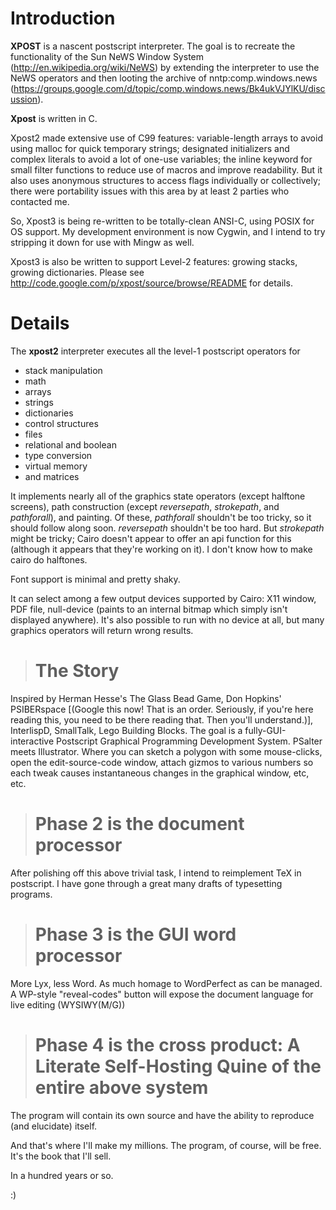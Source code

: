 # Introduction #

**XPOST** is a nascent postscript interpreter. The goal is
to recreate the functionality of the Sun NeWS Window System
(http://en.wikipedia.org/wiki/NeWS)
by extending the interpreter to use the NeWS operators
and then looting the archive of nntp:comp.windows.news (https://groups.google.com/d/topic/comp.windows.news/Bk4ukVJYlKU/discussion).

**Xpost** is written in C.

Xpost2 made extensive use of C99 features:
variable-length arrays to avoid using malloc for quick temporary
strings; designated initializers and complex literals to avoid
a lot of one-use variables; the inline keyword for small filter
functions to reduce use of macros and improve readability.
But it also uses anonymous structures to access flags individually
or collectively; there were portability issues with this area by at least 2 parties who contacted me.

So, Xpost3 is being re-written to be totally-clean ANSI-C, using POSIX for OS support. My development environment is now Cygwin, and I intend to try stripping it down for use with Mingw as well.

Xpost3 is also be written to support Level-2 features: growing stacks, growing dictionaries. Please see http://code.google.com/p/xpost/source/browse/README for details.

# Details #

The **xpost2** interpreter executes all the level-1 postscript
operators for
  * stack manipulation
  * math
  * arrays
  * strings
  * dictionaries
  * control structures
  * files
  * relational and boolean
  * type conversion
  * virtual memory
  * and matrices

It implements nearly all of the graphics state operators (except halftone
screens), path construction
(except _reversepath_, _strokepath_, and _pathforall_),
and painting. Of these,
_pathforall_ shouldn't be too tricky,
so it should follow along soon. _reversepath_ shouldn't be too hard.
But _strokepath_ might be tricky; Cairo doesn't appear
to offer an api function for this (although it appears that they're
working on it). I don't know how to make
cairo do halftones.

Font support is minimal and pretty shaky.

It can select among a few output devices supported by Cairo: X11 window, PDF file, null-device (paints to an internal bitmap which simply isn't displayed anywhere). It's also possible to run with no device at all, but many graphics operators will return wrong results.

> # The Story #

Inspired by Herman Hesse's The Glass Bead Game, Don Hopkins' PSIBERspace [(Google this now! That is an order. Seriously, if you're here reading this, you need to be there reading that. Then you'll understand.)], InterlispD, SmallTalk, Lego Building Blocks. The goal is a fully-GUI-interactive Postscript Graphical Programming Development System. PSalter meets Illustrator. Where you can sketch a polygon with some mouse-clicks, open the edit-source-code window, attach gizmos to various numbers so each tweak causes instantaneous changes in the graphical window, etc, etc.

> # Phase 2 is the document processor #

After polishing off this above trivial task, I intend to reimplement TeX in postscript. I have gone through a great many drafts of typesetting programs.

> # Phase 3 is the GUI word processor #

More Lyx, less Word. As much homage to WordPerfect as can be managed. A WP-style "reveal-codes" button will expose the document language for live editing (WYSIWY(M/G))

> # Phase 4 is the cross product: A Literate Self-Hosting Quine of the entire above system #

The program will contain its own source and have the ability to reproduce (and elucidate) itself.

And that's where I'll make my millions. The program, of course, will be free. It's the book that I'll sell.

In a hundred years or so.

:)